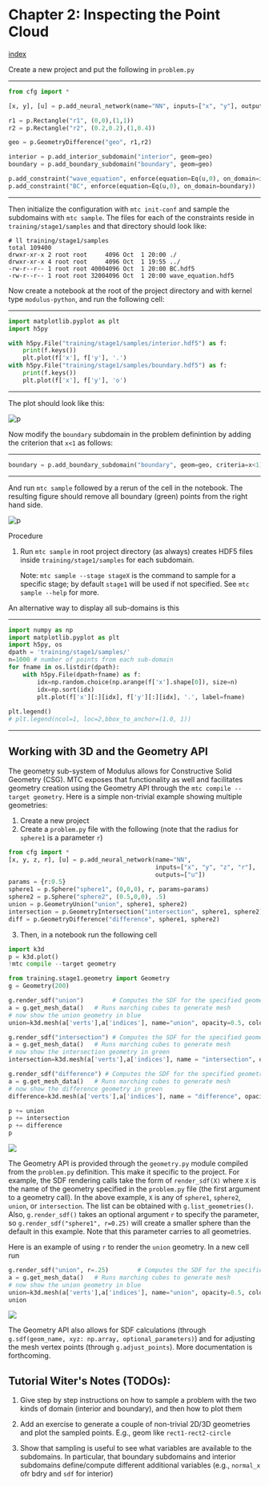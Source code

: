 # Chapter 2: Inspecting the Point Cloud
[index](index.md)

Create a new project and put the following in `problem.py`

---
```python
from cfg import *

[x, y], [u] = p.add_neural_network(name="NN", inputs=["x", "y"], outputs=["u"])

r1 = p.Rectangle("r1", (0,0),(1,1))
r2 = p.Rectangle("r2", (0.2,0.2),(1,0.4))

geo = p.GeometryDifference("geo", r1,r2)

interior = p.add_interior_subdomain("interior", geom=geo)
boundary = p.add_boundary_subdomain("boundary", geom=geo)

p.add_constraint("wave_equation", enforce(equation=Eq(u,0), on_domain=interior))
p.add_constraint("BC", enforce(equation=Eq(u,0), on_domain=boundary))
```
---

Then initialize the configuration with `mtc init-conf` and sample the subdomains with `mtc sample`. The files for each of the constraints reside in `training/stage1/samples` and that directory should look like:
```
# ll training/stage1/samples
total 109400
drwxr-xr-x 2 root root     4096 Oct  1 20:00 ./
drwxr-xr-x 4 root root     4096 Oct  1 19:55 ../
-rw-r--r-- 1 root root 40004096 Oct  1 20:00 BC.hdf5
-rw-r--r-- 1 root root 32004096 Oct  1 20:00 wave_equation.hdf5
```

Now create a notebook at the root of the project directory and with kernel type `modulus-python`, and run the following cell:

---
```python
import matplotlib.pyplot as plt
import h5py

with h5py.File("training/stage1/samples/interior.hdf5") as f:
    print(f.keys())  
    plt.plot(f['x'], f['y'], '.')
with h5py.File("training/stage1/samples/boundary.hdf5") as f:
    print(f.keys())
    plt.plot(f['x'], f['y'], 'o')
```
---

The plot should look like this:

![p](figs/mtc-sample-example-01.png)


Now modify the `boundary` subdomain in the problem definintion by adding the criterion that `x<1` as follows:

---
```python
boundary = p.add_boundary_subdomain("boundary", geom=geo, criteria=x<1)
```
---

And run `mtc sample` followed by a rerun of the cell in the notebook. The resulting figure should remove all boundary (green) points from the right hand side.

![p](figs/mtc-sample-example-nox-1.png)

Procedure

1. Run `mtc sample` in root project directory (as always) creates HDF5 files inside `training/stage1/samples` for each subdomain.

    Note: `mtc sample --stage stageX` is the command to sample for a specific stage; by default `stage1` will be used if not specified. See `mtc sample --help` for more.


An alternative way to display all sub-domains is this

---
```python
import numpy as np
import matplotlib.pyplot as plt
import h5py, os
dpath = 'training/stage1/samples/'
n=1000 # number of points from each sub-domain
for fname in os.listdir(dpath):
    with h5py.File(dpath+fname) as f:
        idx=np.random.choice(np.arange(f['x'].shape[0]), size=n)
        idx=np.sort(idx)
        plt.plot(f['x'][:][idx], f['y'][:][idx], '.', label=fname)
        
plt.legend()
# plt.legend(ncol=1, loc=2,bbox_to_anchor=(1.0, 1))
```
---

## Working with 3D and the Geometry API

The geometry sub-system of Modulus allows for Constructive Solid Geometry (CSG). MTC exposes that functionality as well and facilitates geometry creation using the Geometry API through the `mtc compile --target geometry`. Here is a simple non-trivial example showing multiple geometries:

1. Create a new project
2. Create a `problem.py` file with the following (note that the radius for `sphere1` is a parameter `r`)
```python
from cfg import *
[x, y, z, r], [u] = p.add_neural_network(name="NN", 
                                         inputs=["x", "y", "z", "r"], 
                                         outputs=["u"])
params = {r:0.5}
sphere1 = p.Sphere("sphere1", (0,0,0), r, params=params)
sphere2 = p.Sphere("sphere2", (0.5,0,0), .5)
union = p.GeometryUnion("union", sphere1, sphere2)
intersection = p.GeometryIntersection("intersection", sphere1, sphere2)
diff = p.GeometryDifference("difference", sphere1, sphere2)
```

3. Then, in a notebook run the following cell
```python
import k3d
p = k3d.plot()
!mtc compile --target geometry

from training.stage1.geometry import Geometry
g = Geometry(200)

g.render_sdf("union")        # Computes the SDF for the specified geometry
a = g.get_mesh_data()   # Runs marching cubes to generate mesh
# now show the union geometry in blue
union=k3d.mesh(a['verts'],a['indices'], name="union", opacity=0.5, color=0xff)

g.render_sdf("intersection") # Computes the SDF for the specified geometry
a = g.get_mesh_data()   # Runs marching cubes to generate mesh
# now show the intersection geometry in green
intersection=k3d.mesh(a['verts'],a['indices'], name = "intersection", opacity=1.0, color=0xff000)

g.render_sdf("difference") # Computes the SDF for the specified geometry
a = g.get_mesh_data()   # Runs marching cubes to generate mesh
# now show the difference geometry in green
difference=k3d.mesh(a['verts'],a['indices'], name = "difference", opacity=1.0, color=0xff0000)

p += union
p += intersection
p += difference
p
```

![](figs/MTC-GeometryAPI-SpheresUnionIntersection.png)

The Geometry API is provided through the `geometry.py` module compiled from the `problem.py` definition. This make it specific to the project. For example, the SDF rendering calls take the form of `render_sdf(X)` where `X` is the name of the geometry specified in the `problem.py` file (the first argument to a geometry call). In the above example, `X` is any of `sphere1`, `sphere2`, `union`, or `intersection`. The list can be obtained with `g.list_geometries()`. Also, `g.render_sdf()` takes an optional argument `r` to specify the parameter, so `g.render_sdf("sphere1", r=0.25)` will create a smaller sphere than the default in this example. Note that this parameter carries to all geometries.

Here is an example of using `r` to render the `union` geometry. In a new cell run
```python
g.render_sdf("union", r=.25)        # Computes the SDF for the specified geometry
a = g.get_mesh_data()   # Runs marching cubes to generate mesh
# now show the union geometry in blue
union=k3d.mesh(a['verts'],a['indices'], name="union", opacity=0.5, color=0xff)
union
```
![](figs/MTC-GeometryAPI-SpheresParamUnion.png)


The Geometry API also allows for SDF calculations (through `g.sdf(geom_name, xyz: np.array, optional_parameters)`) and for adjusting the mesh vertex points (through `g.adjust_points`). More documentation is forthcoming.

## Tutorial Witer's Notes (TODOs):

1. Give step by step instructions on how to sample a problem with the two kinds of domain (interior and boundary), and then how to plot them

1. Add an exercise to generate a couple of non-trivial 2D/3D geometries and plot the sampled points. E.g., geom like `rect1-rect2-circle`

1. Show that sampling is useful to see what variables are available to the subdomains. In particular, that boundary subdomains and interior subdomains define/compute different additional variables (e.g., `normal_x` ofr bdry and `sdf` for interior)